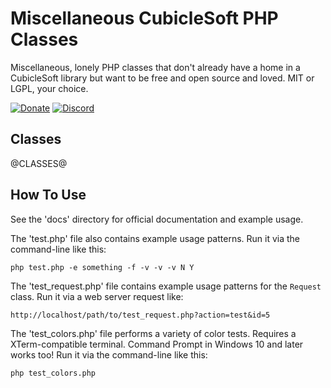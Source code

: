 Miscellaneous CubicleSoft PHP Classes
=====================================

Miscellaneous, lonely PHP classes that don't already have a home in a CubicleSoft library but want to be free and open source and loved.  MIT or LGPL, your choice.

[![Donate](https://cubiclesoft.com/res/donate-shield.png)](https://cubiclesoft.com/donate/) [![Discord](https://img.shields.io/discord/777282089980526602?label=chat&logo=discord)](https://cubiclesoft.com/product-support/github/)

Classes
-------

@CLASSES@

How To Use
----------

See the 'docs' directory for official documentation and example usage.

The 'test.php' file also contains example usage patterns.  Run it via the command-line like this:

````php test.php -e something -f -v -v -v N Y````

The 'test_request.php' file contains example usage patterns for the `Request` class.  Run it via a web server request like:

````http://localhost/path/to/test_request.php?action=test&id=5````

The 'test_colors.php' file performs a variety of color tests.  Requires a XTerm-compatible terminal.  Command Prompt in Windows 10 and later works too!  Run it via the command-line like this:

```php test_colors.php```
